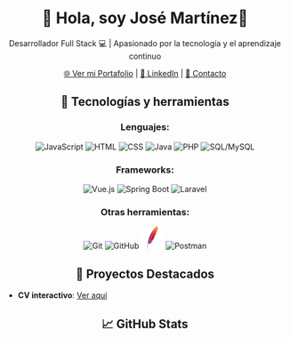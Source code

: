 <div align="center">

  <h1>👋 Hola, soy José Martínez👤</h1>

  <p>Desarrollador Full Stack 💻 | Apasionado por la tecnología y el aprendizaje continuo</p>

  <p>
    <a href="https://josemartinez98.github.io/CV2/" target="_blank">🌐 Ver mi Portafolio</a> |
    <a href="https://www.linkedin.com/in/JoseMartinezGz98/" target="_blank">🔗 LinkedIn</a> |
    <a href="mailto:josemartinez98dev@gmail.com">📧 Contacto</a>
  </p>

  <h2>🧰 Tecnologías y herramientas</h2>

  <h3>Lenguajes:</h3>
  <p>
    <img src="https://cdn.jsdelivr.net/gh/devicons/devicon/icons/javascript/javascript-original.svg" alt="JavaScript" width="40" height="40"/>
    <img src="https://cdn.jsdelivr.net/gh/devicons/devicon/icons/html5/html5-original.svg" alt="HTML" width="40" height="40"/>
    <img src="https://cdn.jsdelivr.net/gh/devicons/devicon/icons/css3/css3-original.svg" alt="CSS" width="40" height="40"/>
    <img src="https://cdn.jsdelivr.net/gh/devicons/devicon/icons/java/java-original.svg" alt="Java" width="40" height="40"/>
    <img src="https://cdn.jsdelivr.net/gh/devicons/devicon/icons/php/php-original.svg" alt="PHP" width="40" height="40"/>
    <img src="https://cdn.jsdelivr.net/gh/devicons/devicon/icons/mysql/mysql-original.svg" alt="SQL/MySQL" width="40" height="40"/>
  </p>

  <h3>Frameworks:</h3>
  <p>
    <img src="https://cdn.jsdelivr.net/gh/devicons/devicon/icons/vuejs/vuejs-original.svg" alt="Vue.js" width="40" height="40"/>
    <img src="https://cdn.jsdelivr.net/gh/devicons/devicon/icons/spring/spring-original.svg" alt="Spring Boot" width="40" height="40"/>
    <img src="https://upload.wikimedia.org/wikipedia/commons/9/9a/Laravel.svg" alt="Laravel" width="40" height="40"/>
  </p>

  <h3>Otras herramientas:</h3>
  <p>
    <img src="https://cdn.jsdelivr.net/gh/devicons/devicon/icons/git/git-original.svg" alt="Git" width="40" height="40"/>
    <img src="https://cdn.jsdelivr.net/gh/devicons/devicon/icons/github/github-original.svg" alt="GitHub" width="40" height="40"/>
    <img src="https://raw.githubusercontent.com/devicons/devicon/master/icons/apache/apache-original.svg" alt="XAMPP/Apache" width="40" height="40"/>
    <img src="https://cdn.jsdelivr.net/gh/devicons/devicon/icons/postman/postman-original.svg" alt="Postman" width="40" height="40"/>
  </p>

  <h2>📌 Proyectos Destacados</h2>
  <ul align="left">
    <li><strong>CV interactivo</strong>: <a href="https://josemartinez98.github.io/CV2/" target="_blank">Ver aquí</a></li>
  </ul>

  <h2>📈 GitHub Stats</h2>
  <img src="https://github-readme-stats.vercel.app/api/top-langs/?username=JoseMartinez98&layout=compac
